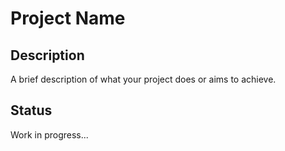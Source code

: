 # Project Name

## Description
A brief description of what your project does or aims to achieve.

## Status
Work in progress...


 
